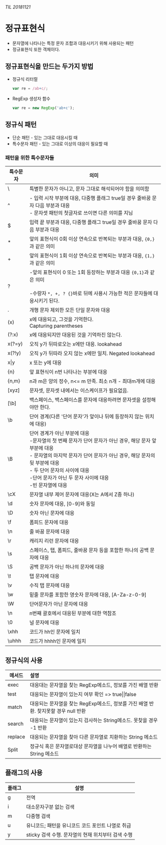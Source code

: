 ###### TIL 20181121

# 정규표현식

- 문자열에 나타나는 특정 문자 조합과 대응시키기 위해 사용되는 패턴
- 정규표현식 또한 객체이다.



## 정규표현식을 만드는 두가지 방법

- 정규식 리터럴

  ```javascript
  var re = /ab+c/;
  ```

- RegExp 생성자 함수

  ```javascript
  var re = new RegExp('ab+c');
  ```


## 정규식 패턴

- 단순 패턴 - 있는 그대로 대응시킬 때
- 특수문자 패턴 - 있는 그대로 이상의 대응이 필요할 때



### 패턴을 위한 특수문자들

| 특수문자 | 의미                                                         |
| -------- | ------------------------------------------------------------ |
| \        | 특별한 문자가 아니고, 문자 그대로 해석되어야 함을 의미함     |
| ^        | - 입력 시작 부분에 대응, 다중행 플래그 true일 경우 줄바꿈 문자 다음 부분과 대응<br />- 문자셋 패턴의 첫글자로 쓰이면 다른 의미를 지님 |
| $        | 입력 끝 부분과 대응, 다중행 플래그 true일 경우 줄바꿈 문자 다음 부분과 대응 |
| *        | 앞의 표현식이 0회 이상 연속으로 반복되는 부분과 대응, `{0,}`과 같은 의미 |
| +        | 앞의 표현식이 1회 이상 연속으로 반복되는 부분과 대응, `{1,}`과 같은 의미 |
| ?        | -앞의 표현식이 0 또는 1회 등장하는 부분과 대응 `{0,1}`과 같은 의미<br /><br />-수량자 `*, +, ? {}`바로 뒤에 사용시 가능한 적은 문자들에 대응시키기 된다. |
| .        | 개행 문자 제외한 모든 단일 문자와 대응                       |
| (x)      | x에 대응되고, 그것을 기억한다. <br />Capturing parentheses   |
| (?:x)    | x에 대응되지만 대응된 것을 기억하진 않는다.                  |
| x(?=y)   | 오직 y가 뒤따로오는 x에만 대응. lookahead                    |
| x(?!y)   | 오직 y가 뒤따라 오지 않는 x에만 일치. Negated lookahead      |
| x\|y     | x 또는 y에 대응                                              |
| {n}      | 앞 표현식이 n번 나타나는 부분에 대응                         |
| {n,m}    | n과 m은 양의 정수, n<= m 만족. 최소 n개 - 최대m개에 대응     |
| [xyz]    | 문자셋, 문자셋 내에서는 이스케이프가 필요없음.               |
| [\b]     | 백스페이스, 백스페이스를 문자에 대응하려면 문자셋을 설정해야만 한다. |
| \b       | 단어 경계(다른 '단어 문자'가 앞이나 뒤에 등장하지 않는 위치에 대응) |
| \B       | 단어 경계가 아닌 부분에 대응<br />-문자열의 첫 번째 문자가 단어 문자가 아닌 경우, 해당 문자 앞부분에 대응<br />- 문자열의 마지막 문자가 단어 문자가 아닌 경우, 해당 문자의 뒷 부분에 대응<br />- 두 단어 문자의 사이에 대응<br />-단어 문자가 아닌 두 문자 사이에 대응<br />-빈 문자열에 대응 |
| \cX      | 문자열 내부 제어 문자에 대응(X는 A에서 Z중 하나)             |
| \d       | 숫자 문자에 대응, [0-9]와 동일                               |
| \D       | 숫자 아닌 문자에 대응                                        |
| \f       | 폼피드 문자에 대응                                           |
| \n       | 줄 바꿈 문자에 대응                                          |
| \r       | 캐리지 리런 문자에 대응                                      |
| \s       | 스페이스, 탭, 폼피드, 줄바꿈 문자 등을 포함한 하나의 공백 문자에 대응 |
| \S       | 공백 문자가 아닌 하나의 문자에 대응                          |
| \t       | 탭 문자에 대응                                               |
| \v       | 수직 탭 문자에 대응                                          |
| \w       | 밑줄 문자를 포함한 영숫자 문자에 대응, [A-Za-z-0-9]          |
| \W       | 단어문자가 아닌 문자에 대응                                  |
| \n       | n번째 괄호에서 대응된 부분에 대한 역참조                     |
| \0       | 널 문자에 대응                                               |
| \xhh     | 코드가 hh인 문자에 일치                                      |
| \uhhh    | 코드가 hhhh인 문자에 일치                                    |



## 정규식의 사용

| 메서드  | 설명                                                         |
| ------- | :----------------------------------------------------------- |
| exec    | 대응대는 문자열을 찾는 RegExp메소드, 정보를 가진 배열 반환   |
| test    | 대응되는 문자열이 있는지 여부 확인 => true\|\|false          |
| match   | 대응되는 문자열을 찾는 RegExp메소드, 정보를 가진 배열 반환. 찾지못할 경우 null 반환 |
| search  | 대응되는 문자열이 있는지 검사하는 String메소드. 못찾을 경우 -1 반환 |
| replace | 대응되는 문자열을 찾아 다른 문자열로 치환하는 String 메소드  |
| Split   | 정규식 혹은 문자열로대상 문자열을 나누어 배열로 반환하는 String 메소드 |



## 플래그의 사용

| 플래그 | 설명                                               |
| ------ | -------------------------------------------------- |
| g      | 전역                                               |
| i      | 대소문자구분 없는 검색                             |
| m      | 다중행 검색                                        |
| u      | 유니코드; 패턴을 유니코드 코드 포인트 나열로 취급  |
| y      | sticky 검색 수행. 문자열의 현재 위치부터 검색 수행 |


